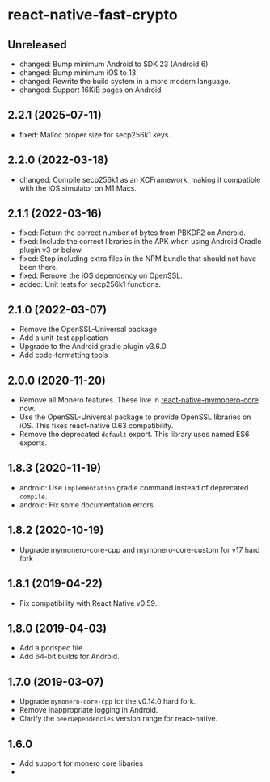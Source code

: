 # react-native-fast-crypto

## Unreleased

- changed: Bump minimum Android to SDK 23 (Android 6)
- changed: Bump minimum iOS to 13
- changed: Rewrite the build system in a more modern language.
- changed: Support 16KiB pages on Android

## 2.2.1 (2025-07-11)

- fixed: Malloc proper size for secp256k1 keys.

## 2.2.0 (2022-03-18)

- changed: Compile secp256k1 as an XCFramework, making it compatible with the iOS simulator on M1 Macs.

## 2.1.1 (2022-03-16)

- fixed: Return the correct number of bytes from PBKDF2 on Android.
- fixed: Include the correct libraries in the APK when using Android Gradle plugin v3 or below.
- fixed: Stop including extra files in the NPM bundle that should not have been there.
- fixed: Remove the iOS dependency on OpenSSL.
- added: Unit tests for secp256k1 functions.

## 2.1.0 (2022-03-07)

- Remove the OpenSSL-Universal package
- Add a unit-test application
- Upgrade to the Android gradle plugin v3.6.0
- Add code-formatting tools

## 2.0.0 (2020-11-20)

- Remove all Monero features. These live in [react-native-mymonero-core](https://github.com/EdgeApp/react-native-mymonero-core) now.
- Use the OpenSSL-Universal package to provide OpenSSL libraries on iOS. This fixes react-native 0.63 compatibility.
- Remove the deprecated `default` export. This library uses named ES6 exports.

## 1.8.3 (2020-11-19)

- android: Use `implementation` gradle command instead of deprecated `compile`.
- android: Fix some documentation errors.

## 1.8.2 (2020-10-19)

- Upgrade mymonero-core-cpp and mymonero-core-custom for v17 hard fork

## 1.8.1 (2019-04-22)

- Fix compatibility with React Native v0.59.

## 1.8.0 (2019-04-03)

- Add a podspec file.
- Add 64-bit builds for Android.

## 1.7.0 (2019-03-07)

- Upgrade `mymonero-core-cpp` for the v0.14.0 hard fork.
- Remove inappropriate logging in Android.
- Clarify the `peerDependencies` version range for react-native.

## 1.6.0

* Add support for monero core libaries
*
